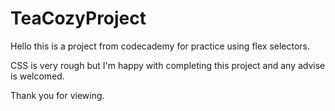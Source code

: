 # TeaCozyProject

Hello this is a project from codecademy for practice using flex selectors. 

CSS is very rough but I'm happy with completing this project and any advise is welcomed.

Thank you for viewing.
